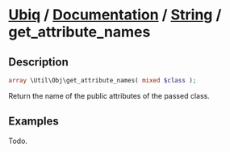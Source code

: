 [Ubiq](https://github.com/Pixel418/Ubiq#readme) / [Documentation](../index.md#readme) / [String](../index.md#object) / get_attribute_names
======


Description
-------- 

```php
array \Util\Obj\get_attribute_names( mixed $class );
```

Return the name of the public attributes of the passed class.



Examples
--------

Todo.